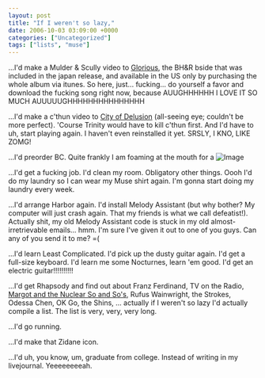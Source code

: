 ```yaml
---
layout: post
title: "If I weren't so lazy,"
date: 2006-10-03 03:09:00 +0000
categories: ["Uncategorized"]
tags: ["lists", "muse"]
---
```


...I'd make a Mulder & Scully video to [Glorious](http://www.musewiki.org/Glorious_%28song%29), the BH&R bside that was included in the japan release, and available in the US only by purchasing the whole album via itunes. So here, just... fucking... do yourself a favor and download the fucking song right now, because AUUGHHHHHH I LOVE IT SO MUCH AUUUUUGHHHHHHHHHHHHHHH 

...I'd make a c'thun video to [City of Delusion](http://www.musewiki.org/City_of_Delusion_%28song%29) (all-seeing eye; couldn't be more perfect). 'Course Trinity would have to kill c'thun first. And I'd have to uh, start playing again. I haven't even reinstalled it yet. SRSLY, I KNO, LIKE ZOMG!

...I'd preorder BC. Quite frankly I am foaming at the mouth for a
![Image](http://entertainment.upperdeck.com/ArticleImages/WoW/hyp.gif)

...I'd get a fucking job. I'd clean my room. Obligatory other things. Oooh I'd do my laundry so I can wear my Muse shirt again. I'm gonna start doing my laundry every week.

...I'd arrange Harbor again. I'd install Melody Assistant (but why bother? My computer will just crash again. That my friends is what we call defeatist!). Actually shit, my old Melody Assistant code is stuck in my old almost-irretrievable emails... hmm. I'm sure I've given it out to one of you guys. Can any of you send it to me? =(

...I'd learn Least Complicated. I'd pick up the dusty guitar again. I'd get a full-size keyboard. I'd learn me some Nocturnes, learn 'em good. I'd get an electric guitar!!!!!!!!!!

...I'd get Rhapsody and find out about Franz Ferdinand, TV on the Radio, [Margot and the Nuclear So and So's](http://en.wikipedia.org/wiki/Margot_and_the_Nuclear_So_and_So), Rufus Wainwright, the Strokes, Odessa Chen, OK Go, the Shins, ... actually if I weren't so lazy I'd actually compile a list. The list is very, very, very long. 

...I'd go running.

...I'd make that Zidane icon.

...I'd uh, you know, um, graduate from college. Instead of writing in my livejournal. Yeeeeeeeeah.